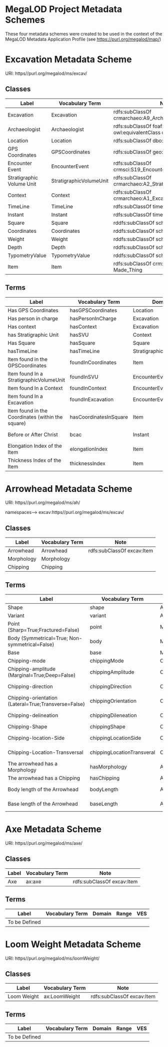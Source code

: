 # MegaLOD Project Metadata Schemes
These four metadata schemes were created to be used in the context of the MegaLOD Metadata Application Profile (see https://purl.org/megalod/map/)

# Excavation Metadata Scheme
URI: https//purl.org/megalod/ms/excav/

## Classes

| Label                                   | Vocabulary Term         | Note                                                             |
|-----------------------------------------|-------------------------|------------------------------------------------------------------|
| Excavation                              | Excavation              | rdfs:subClassOf crmarchaeo:A9_Archaeological_Excavation          |                                 
| Archaeologist                           | Archaeologist           | rdfs:subClassOf foaf:Person; owl:equivalentClass crm:E21_Person; |                               
| Location                                | Location                | rdfs:subClassOf dbo:Place                                        |                           
| GPS Coordinates                         | GPSCoordinates          | rdfs:subClassOf geo:SpatialThing                                 |                     
| Encounter Event                         | EncounterEvent          | rdfs:subClassOf crmsci:S19_Encounter_Event                       |                                   
| Stratigraphic Volume Unit               | StratigraphicVolumeUnit | rdfs:subClassOf crmarchaeo:A2_Stratigraphic_Volume_Unit          |                                       
| Context                                 | Context                 | rdfs:subClassOf crmarchaeo:A1_Excavation_Processing_Unit         |
| TimeLine                                | TimeLine                | rdfs:subClassOf time:TemporalEntity|
| Instant                                 | Instant                 | rdfs:subClassOf time:Instant|
| Square                                  | Square                  | rddfs:subClassOf schema:Place |
| Coordinates                             | Coordinates             | rddfs:subClassOf schema:GeoCoordinates |
| Weight                                  | Weight                  | rddfs:subClassOf schema:QuantitativeValue |
| Depth                                   | Depth                   | rddfs:subClassOf schema:QuantitativeValue |
| TypometryValue                          | TypometryValue          | rddfs:subClassOf schema:QuantitativeValue |
| Item                                    | Item                    | rdfs:subClassOf crm:E24_Physical_Man-Made_Thing|   



## Terms
| Label                                   | Vocabulary Term                  | Domain                              |Range                                        | VES|
|-----------------------------------------|----------------------------------|-------------------------------------|---------------------------------------------|----|
| Has GPS Coordinates                     | hasGPSCoordinates                | Location                      | GPSCoordinates                        | |
| Has person in charge                    | hasPersonInCharge                | Excavation                    | Archaeologist                         | |
| Has context                             | hasContext                       | Excavation                    | Context                               | |
| has Stratigraphic Unit                  | hasSVU                           | Context                       | StratigraphicVolumeUnit               | |
| Has Square                              | hasSquare                        | Square                        | Excavation                            | |
| hasTimeLine                             | hasTimeLine                      | StratigraphicVolumeUnit       | TimeLine                              | |
| Item found in the GPSCoordinates        | foundInCoordinates               | Item                          | GPSCoordinates                        |   |                             
| Item found In a StratigraphicVolumeUnit | foundInSVU                       | EncounterEvent                | StratigraphicVolumeUnit               | |
| Item found In a Context                 | foundInContext                   | EncounterEvent                | Context                               | |
| Item found In a Excavation              | foundInExcavation                | EncounterEvent                | Excavation                            | |
| Item found in the Coordinates (within the square) | hasCoordinatesInSquare | Item                          | Coordinates                           |   |        
| Before or After Christ                  | bcac                             | Instant                       | xsd:anyURI                            | MegaLOD-BCAC |
| Elongation Index of the Item            | elongationIndex                  | Item                          | xsd:anyURI                            |  MegaLOD-IndexElongation|
| Thickness  Index of the Item            | thicknessIndex                   | Item                          | xsd:anyURI                            |  MegaLOD-IndexThickness|


     
# Arrowhead Metadata Scheme
URI: https//purl.org/megalod/ms/ah/

namespaces--> excav:https//purl.org/megalod/ms/excav/

## Classes
| Label                                   | Vocabulary Term         | Note |
|-----------------------------------------|-------------------------|------|
| Arrowhead                               | Arrowhead               | rdfs:subClassOf excav:Item |
| Morphology                              | Morphology              |     |   
| Chipping                                | Chipping                |     |  


## Terms
| Label                                                | Vocabulary Term             | Domain                        | Range            | VES                    | Notes |
|------------------------------------------------------|-----------------------------|-------------------------------|------------------|------------------------|------|
| Shape                                                | shape                       | Arrowhead                     | xsd:anyURI       | ah-shape               | |
| Variant                                              | variant                     | Arrowhead                     | xsd:anyURI       | ah-variant             | |
| Point (Sharp=True;Fractured=False)                   | point                       | Morphology                    | xsd:boolean      |                        | |
| Body (Symmetrical=True; Non-symmetrical=False)       | body                        | Morphology                    | xsd:boolean      |                        | |
| Base                                                 | base                        | Morphology                    | xsd:anyURI       | ah-base                | |
| Chipping-mode                                        | chippingMode                        | Chipping                      | xsd:anyURI       | ah-chippingMode        | |
| Chipping-amplitude (Marginal=True;Deep=False)        | chippingAmplitude                   | Chipping                      | xsd:boolean      |                        | |
| Chipping-direction                                   | chippingDirection                   | Chipping                      | xsd:anyURI       | ah-chippingDirection   | |
| Chipping-orientation (Lateral=True;Transverse=False) | chippingOrientation                 | Chipping                      | xsd:boolean      |                       | |
| Chipping-delineation                                 | chippingDileneation                 | Chipping                      | xsd:anyURI       | ah-chippingDelineation | |
| Chipping-Shape                                       | chippingShape               | Chipping                      | xsd:anyURI       | ah-chippingShape       | |
| Chipping-location-Side                               | chippingLocationSide       | Chipping                      | xsd:anyURI       | ah-chippingLocation    | |
| Chipping-Location-Transversal                        | chippingLocationTransveral | Chipping                      | xsd:anyURI       | ah-chippingLocation    | |
| The arrowhead has a Morphology                       | hasMorphology               | Arrowhead                     | Morphology       |                        | |
| The arrowhead has a Chipping                         | hasChipping                 | Arrowhead                     | Chipping         | |  |
| Body length of the Arrowhead                         | bodyLength                  | Arrowhead                     | excav:TypometryValue | | rdfs:subPropertyOf crm:E54_Dimension |
| Base length of the Arrowhead                         | baseLength                  | Arrowhead                     | excav:TypometryValue | | rdfs:subPropertyOf crm:E54_Dimension |




# Axe Metadata Scheme
URI: https//purl.org/megalod/ms/axe/

## Classes
| Label                                                | Vocabulary Term                |  Note |
|------------------------------------------------------|--------------------------------|----------------------------------|
|Axe                                                   | ax:axe                          |   rdfs:subClassOf excav:Item                               |             


## Terms
| Label                                                | Vocabulary Term                | Domain                           | Range            | VES                    |
|------------------------------------------------------|--------------------------------|----------------------------------|------------------|------------------------|
| To be Defined |      |                                  |                  |                        |


# Loom Weight Metadata Scheme
URI: https//purl.org/megalod/ms/loomWeight/

## Classes
| Label                                                | Vocabulary Term                |  Note |
|------------------------------------------------------|--------------------------------|----------------------------------|
| Loom Weight                                          | ax:LoomWeight                  | rdfs:subClassOf excav:Item               |             


## Terms
| Label                                                | Vocabulary Term                | Domain                           | Range            | VES                    |
|------------------------------------------------------|--------------------------------|----------------------------------|------------------|------------------------|
| To be Defined |      |                                  |                  |                        |
